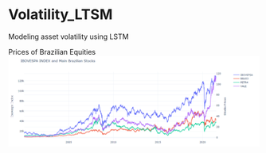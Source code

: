 # Volatility_LTSM
Modeling asset volatility using LSTM


Prices of Brazilian Equities
![LTSM](images/brazilian_stocks.png)
